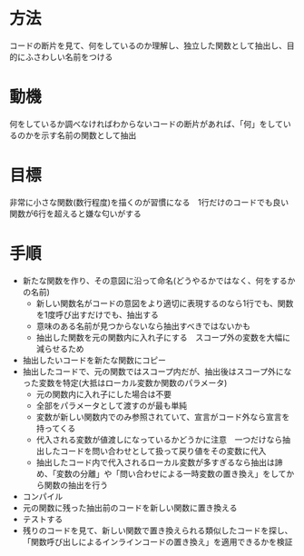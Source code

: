 # 方法
コードの断片を見て、何をしているのか理解し、独立した関数として抽出し、目的にふさわしい名前をつける

# 動機
何をしているか調べなければわからないコードの断片があれば、「何」をしているのかを示す名前の関数として抽出

# 目標
非常に小さな関数(数行程度)を描くのが習慣になる　1行だけのコードでも良い　関数が6行を超えると嫌な匂いがする


# 手順
* 新たな関数を作り、その意図に沿って命名(どうやるかではなく、何をするかの名前)
  * 新しい関数名がコードの意図をより適切に表現するのなら1行でも、関数を1度呼び出すだけでも、抽出する
  * 意味のある名前が見つからないなら抽出すべきではないかも
  * 抽出した関数を元の関数内に入れ子にする　スコープ外の変数を大幅に減らせるため
* 抽出したいコードを新たな関数にコピー
* 抽出したコードで、元の関数ではスコープ内だが、抽出後はスコープ外になった変数を特定(大抵はローカル変数か関数のパラメータ)
  * 元の関数内に入れ子にした場合は不要
  * 全部をパラメータとして渡すのが最も単純
  * 変数が新しい関数内でのみ参照されていて、宣言がコード外なら宣言を持ってくる
  * 代入される変数が値渡しになっているかどうかに注意　一つだけなら抽出したコードを問い合わせとして扱って戻り値をその変数に代入
  * 抽出したコード内で代入されるローカル変数が多すぎるなら抽出は諦め、「変数の分離」や「問い合わせによる一時変数の置き換え」をしてから関数の抽出を行う
* コンパイル
* 元の関数に残った抽出前のコードを新しい関数に置き換える
* テストする
* 残りのコードを見て、新しい関数で置き換えられる類似したコードを探し、「関数呼び出しによるインラインコードの置き換え」を適用できるかを検証